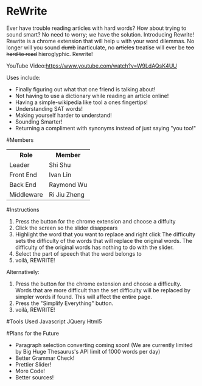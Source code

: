 # ReWrite

Ever have trouble reading articles with hard words? How about trying to sound smart? No need to worry; we have the solution. Introducing Rewrite! Rewrite is a chrome extension that will help u with your word dilemmas.
No longer will you sound <strike>dumb</strike> inarticulate, no <strike>articles</strike> treatise will ever be <strike>too hard to read</strike> hieroglyphic. Rewrite!

YouTube Video:https://www.youtube.com/watch?v=W9LdAQsK4UU

Uses include:
- Finally figuring out what that one friend is talking about!
- Not having to use a dictionary while reading an article online!
- Having a simple-wikipedia like tool a ones fingertips!
- Understanding SAT words!
- Making yourself harder to understand!
- Sounding Smarter!
- Returning a compliment with synonyms instead of just saying "you too!"

#Members
<table>
<tr>
<th>Role</th>
<th>Member</th>
<tr>
<td> Leader </td>
<td>Shi Shu</td>
</tr>
<tr>
<td> Front End </td>
<td>Ivan Lin</td>
</tr>
<tr>
<td> Back End </td>
<td>Raymond Wu</td>
</tr>
<tr>
<td> Middleware </td>
<td>Ri Jiu Zheng</td>
</tr>
</table>

#Instructions
1. Press the button for the chrome extension and choose a diffulty
2. Click the screen so the slider disappears
3. Highlight the word that you want to replace and right click
   The difficulty sets the difficulty of the words that will replace the original words.
   The difficulty of the original words has nothing to do with the slider.
4. Select the part of speech that the word belongs to
5. voilà, REWRITE!

Alternatively:<br>
1. Press the button for the chrome extension and choose a difficulty.
   Words that are more difficult than the set difficulty will be replaced by simpler words
   if found. This will affect the entire page.<br>
2. Press the "Simplify Everything" button.<br>
3. voilà, REWRITE!

#Tools Used
Javascript
JQuery
Html5

#Plans for the Future
- Paragraph selection converting coming soon! (We are currently limited by Big Huge Thesaurus's API limit of 1000 words per day)
- Better Grammar Check!
- Prettier Slider!
- More Code!
- Better sources!
